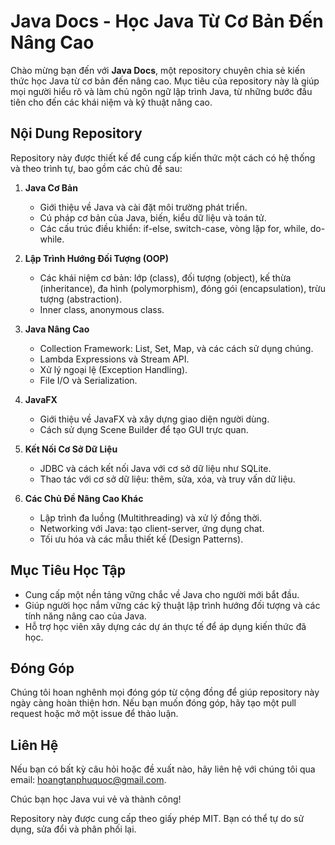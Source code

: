 # Java Docs - Học Java Từ Cơ Bản Đến Nâng Cao

Chào mừng bạn đến với **Java Docs**, một repository chuyên chia sẻ kiến thức học Java từ cơ bản đến nâng cao. Mục tiêu của repository này là giúp mọi người hiểu rõ và làm chủ ngôn ngữ lập trình Java, từ những bước đầu tiên cho đến các khái niệm và kỹ thuật nâng cao.

## Nội Dung Repository

Repository này được thiết kế để cung cấp kiến thức một cách có hệ thống và theo trình tự, bao gồm các chủ đề sau:

1. **Java Cơ Bản**

   - Giới thiệu về Java và cài đặt môi trường phát triển.
   - Cú pháp cơ bản của Java, biến, kiểu dữ liệu và toán tử.
   - Các cấu trúc điều khiển: if-else, switch-case, vòng lặp for, while, do-while.

2. **Lập Trình Hướng Đối Tượng (OOP)**

   - Các khái niệm cơ bản: lớp (class), đối tượng (object), kế thừa (inheritance), đa hình (polymorphism), đóng gói (encapsulation), trừu tượng (abstraction).
   - Inner class, anonymous class.

3. **Java Nâng Cao**

   - Collection Framework: List, Set, Map, và các cách sử dụng chúng.
   - Lambda Expressions và Stream API.
   - Xử lý ngoại lệ (Exception Handling).
   - File I/O và Serialization.

4. **JavaFX**

   - Giới thiệu về JavaFX và xây dựng giao diện người dùng.
   - Cách sử dụng Scene Builder để tạo GUI trực quan.

5. **Kết Nối Cơ Sở Dữ Liệu**

   - JDBC và cách kết nối Java với cơ sở dữ liệu như SQLite.
   - Thao tác với cơ sở dữ liệu: thêm, sửa, xóa, và truy vấn dữ liệu.

6. **Các Chủ Đề Nâng Cao Khác**

   - Lập trình đa luồng (Multithreading) và xử lý đồng thời.
   - Networking với Java: tạo client-server, ứng dụng chat.
   - Tối ưu hóa và các mẫu thiết kế (Design Patterns).

## Mục Tiêu Học Tập

- Cung cấp một nền tảng vững chắc về Java cho người mới bắt đầu.
- Giúp người học nắm vững các kỹ thuật lập trình hướng đối tượng và các tính năng nâng cao của Java.
- Hỗ trợ học viên xây dựng các dự án thực tế để áp dụng kiến thức đã học.

## Đóng Góp

Chúng tôi hoan nghênh mọi đóng góp từ cộng đồng để giúp repository này ngày càng hoàn thiện hơn. Nếu bạn muốn đóng góp, hãy tạo một pull request hoặc mở một issue để thảo luận.

## Liên Hệ

Nếu bạn có bất kỳ câu hỏi hoặc đề xuất nào, hãy liên hệ với chúng tôi qua email: [hoangtanphuquoc@gmail.com](hoangtanphuquoc@gmail.com).

Chúc bạn học Java vui vẻ và thành công!

Repository này được cung cấp theo giấy phép MIT. Bạn có thể tự do sử dụng, sửa đổi và phân phối lại.
